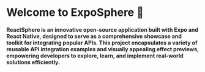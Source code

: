 # Welcome to ExpoSphere 👋

#### ReactSphere is an innovative open-source application built with Expo and React Native, designed to serve as a comprehensive showcase and toolkit for integrating popular APIs. This project encapsulates a variety of reusable API integration examples and visually appealing effect previews, empowering developers to explore, learn, and implement real-world solutions efficiently.
